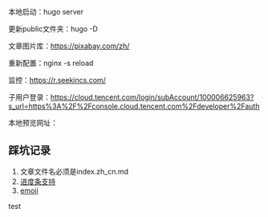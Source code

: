 本地启动：hugo server

更新public文件夹：hugo -D

文章图片库：https://pixabay.com/zh/

重新配置：nginx -s reload

监控：https://r.seekincs.com/

子用户登录：https://cloud.tencent.com/login/subAccount/100006625963?s_url=https%3A%2F%2Fconsole.cloud.tencent.com%2Fdeveloper%2Fauth

本地预览网址：

## 踩坑记录
1. 文章文件名必须是index.zh_cn.md
2. [进度条支持](https://geps.dev/progress/33)
3. [emoji](https://gist.github.com/rxaviers/7360908)

test